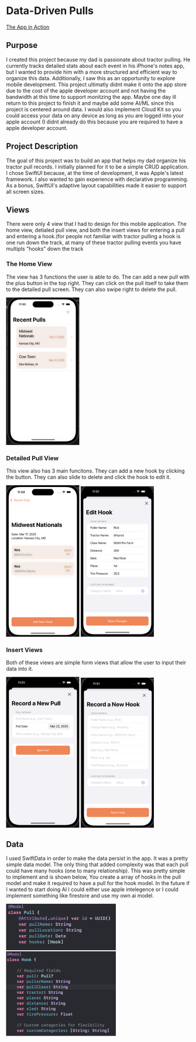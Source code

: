 # Data-Driven Pulls
[The App in Action](Assets/Demo.mov)


## Purpose
I created this project because my dad is passionate about tractor pulling. He currently tracks detailed stats about each event in his iPhone's notes app, but I wanted to provide him with a more structured and efficient way to organize this data. Additionally, I saw this as an opportunity to explore mobile development. This project ultimatly didnt make it onto the app store due to the cost of the apple developer account and not having the bandwidth at this time to support monitzing the app. Maybe one day ill return to this project to finish it and maybe add some AI/ML since this project is centered around data. I would also implement Cloud Kit so you could access your data on any device as long as you are logged into your apple account (I didnt already do this because you are required to have a apple developer account.

## Project Description
The goal of this project was to build an app that helps my dad organize his tractor pull records. I initially planned for it to be a simple CRUD application. I chose SwiftUI because, at the time of development, it was Apple's latest framework. I also wanted to gain experience with declarative programming. As a bonus, SwiftUI's adaptive layout capabilities made it easier to support all screen sizes.

## Views
There were only 4 view that I had to design for this mobile application. The home view, detialed pull view, and both the insert views for entering a pull and entering a hook.(for people not familiar with tractor pulling a hook is one run down the track, at many of these tractor pulling events you have multipls "hooks" down the track

### The Home View
The view has 3 functions the user is able to do. The can add a new pull with the plus button in the top right. They can click on the pull itself to take them to the detailed pull screen. They can also swipe right to delete the pull.

<img src="Assets/HomeView.png" width="200">


### Detailed Pull View
This view also has 3 main funcitons. They can add a new hook by clicking the button. They can also slide to delete and click the hook to edit it.

 <img src="Assets/DetailedView.png" width="200">  <img src="Assets/EditHook.png" width="200">

 ### Insert Views
 Both of these views are simple form views that allow the user to input their data into it.

  <img src="Assets/InsertPull.png" width="200">  <img src="Assets/InsertHook.png" width="200">

  ## Data
  I used SwiftData in order to make the data persist in the app. It was a pretty simple data model. The only thing that added complexity was that each pull could have many hooks (one to many relationship). This was pretty simple to implement and is shown below, You create a array of hooks in the pull model and make it required to have a pull for the hook model. In the future if I wanted to start doing AI I could either use apple intelegence or I could implement something like firestore and use my own ai model.

<img src="Assets/PullModel.png" width="300">  <img src="Assets/HookModel.png" width="300">
